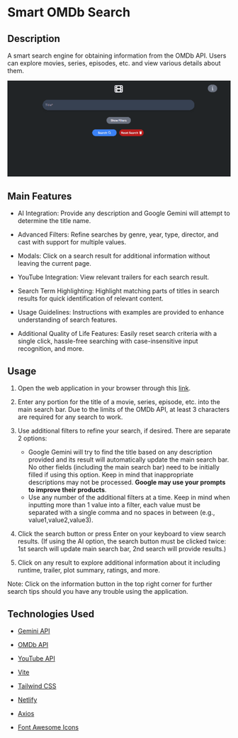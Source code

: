 # Smart OMDb Search

## Description

A smart search engine for obtaining information from the OMDb API. Users can explore movies, series, episodes, etc. and view various details about them.

![](https://raw.githubusercontent.com/dgee02/portfolio-content/main/projects/Smart-OMDb-Search.gif)

## Main Features

- AI Integration: Provide any description and Google Gemini will attempt to determine the title name.

- Advanced Filters: Refine searches by genre, year, type, director, and cast with support for multiple values.

- Modals: Click on a search result for additional information without leaving the current page.

- YouTube Integration: View relevant trailers for each search result.

- Search Term Highlighting: Highlight matching parts of titles in search results for quick identification of relevant content.

- Usage Guidelines: Instructions with examples are provided to enhance understanding of search features.

- Additional Quality of Life Features: Easily reset search criteria with a single click, hassle-free searching with case-insensitive input recognition, and more.

## Usage

1. Open the web application in your browser through this [link](https://smart-omdb-search.netlify.app/).

2. Enter any portion for the title of a movie, series, episode, etc. into the main search bar. Due to the limits of the OMDb API, at least 3 characters are required for any search to work. 

3. Use additional filters to refine your search, if desired. There are separate 2 options: 
    - Google Gemini will try to find the title based on any description provided and its result will automatically update the main search bar. No other fields (including the main search bar) need to be initially filled if using this option. Keep in mind that inappropriate descriptions may not be processed. **Google may use your prompts to improve their products**.
    - Use any number of the additional filters at a time. Keep in mind when inputting more than 1 value into a filter, each value must be separated with a single comma and no spaces in between (e.g., value1,value2,value3). 

4. Click the search button or press Enter on your keyboard to view search results. (If using the AI option, the search button must be clicked twice: 1st search will update main search bar, 2nd search will provide results.)

5. Click on any result to explore additional information about it including runtime, trailer, plot summary, ratings, and more.

Note: Click on the information button in the top right corner for further search tips should you have any trouble using the application.

## Technologies Used

- [Gemini API](https://ai.google.dev/)

- [OMDb API](https://www.omdbapi.com/)

- [YouTube API](https://developers.google.com/youtube/v3)

- [Vite](https://vitejs.dev/)

- [Tailwind CSS](https://tailwindcss.com/)

- [Netlify](https://www.netlify.com/)

- [Axios](https://axios-http.com/)

- [Font Awesome Icons](https://fontawesome.com/v6/icons?o=r&m=free&s=solid)
